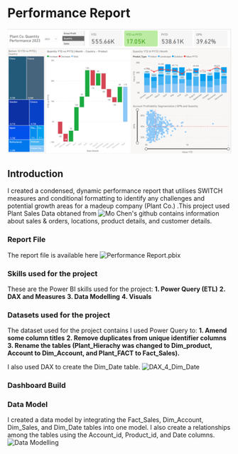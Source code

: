 # Performance Report
![Performance_Report](https://github.com/lakunleoye/Performance_Report-_PowerBI_Project/blob/master/Performance%20Report.png)

## Introduction
I created a condensed, dynamic performance report that utilises SWITCH measures and conditional formatting to identify any challenges and potential growth areas for a madeup company (Plant Co.) .This project used Plant Sales Data obtaned from ![Mo Chen's github](https://github.com/mochen862/power-bi-portfolio-project) contains information about sales & orders, locations, product details, and customer details.

### Report File
The report file is available here ![Performance Report.pbix](https://github.com/lakunleoye/Performance_Report-_PowerBI_Project/blob/master/Performance%20Report.pbix)

### Skills used for the project
These are the Power BI skills used for the project:
**1.	Power Query (ETL)**
**2.	DAX and Measures**
**3.	Data Modelling**
**4.	Visuals**

### Datasets used for the project
The dataset used for the project contains
I used Power Query to:
**1. Amend some column titles**
**2. Remove duplicates from unique identifier columns**
**3. Rename the tables (Plant_Hierachy was changed to Dim_product, Account to Dim_Account, and Plant_FACT to Fact_Sales).**

I also used DAX to create the Dim_Date table.
![DAX_4_Dim_Date](https://github.com/user-attachments/assets/41011ee8-5e17-4ef4-ab8e-464e030fed41)



### Dashboard Build

### Data Model
I created a data model by integrating the Fact_Sales, Dim_Account, Dim_Sales, and Dim_Date tables into one model.
I also create a relationships among the tables using the Account_id, Product_id, and Date columns.
![Data Modelling](https://github.com/user-attachments/assets/8f14005c-8b85-4288-88e5-c91aed13aebc)


